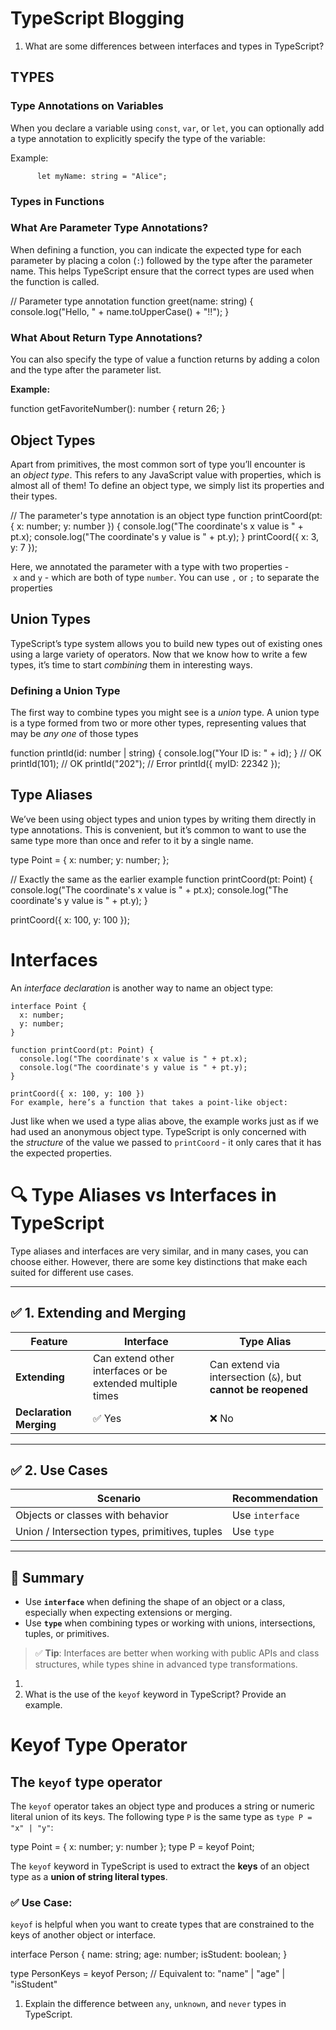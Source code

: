 # TypeScript Blogging

 

1. What are some differences between interfaces and types in TypeScript?

## **TYPES**

### Type Annotations on Variables

When you declare a variable using `const`, `var`, or `let`, you can optionally add a type annotation to explicitly specify the type of the variable:

Example:

          let myName: string = "Alice";

### Types in **Functions**

### What Are Parameter Type Annotations?

When defining a function, you can indicate the expected type for each parameter by placing a colon (`:`) followed by the type after the parameter name. This helps TypeScript ensure that the correct types are used when the function is called.

// Parameter type annotation
function greet(name: string) {
console.log("Hello, " + name.toUpperCase() + "!!");
}

### What About Return Type Annotations?

You can also specify the type of value a function returns by adding a colon and the type after the parameter list.

**Example:**

function getFavoriteNumber(): number {
return 26;
}

## Object Types

Apart from primitives, the most common sort of type you’ll encounter is an *object type*. This refers to any JavaScript value with properties, which is almost all of them! To define an object type, we simply list its properties and their types.

// The parameter's type annotation is an object type
function printCoord(pt: { x: number; y: number }) {
console.log("The coordinate's x value is " + pt.x);
console.log("The coordinate's y value is " + pt.y);
}
printCoord({ x: 3, y: 7 });

Here, we annotated the parameter with a type with two properties - `x` and `y` - which are both of type `number`. You can use `,` or `;` to separate the properties

## Union Types

TypeScript’s type system allows you to build new types out of existing ones using a large variety of operators. Now that we know how to write a few types, it’s time to start *combining* them in interesting ways.

### Defining a Union Type

The first way to combine types you might see is a *union* type. A union type is a type formed from two or more other types, representing values that may be *any one* of those types

function printId(id: number | string) {
console.log("Your ID is: " + id);
}
// OK
printId(101);
// OK
printId("202");
// Error
printId({ myID: 22342 });

## Type Aliases

We’ve been using object types and union types by writing them directly in type annotations. This is convenient, but it’s common to want to use the same type more than once and refer to it by a single name.

type Point = {
x: number;
y: number;
};

// Exactly the same as the earlier example
function printCoord(pt: Point) {
console.log("The coordinate's x value is " + pt.x);
console.log("The coordinate's y value is " + pt.y);
}

printCoord({ x: 100, y: 100 });

# **Interfaces**

An *interface declaration* is another way to name an object type:

```
interface Point {
  x: number;
  y: number;
}

function printCoord(pt: Point) {
  console.log("The coordinate's x value is " + pt.x);
  console.log("The coordinate's y value is " + pt.y);
}

printCoord({ x: 100, y: 100 })
For example, here’s a function that takes a point-like object:

```

Just like when we used a type alias above, the example works just as if we had used an anonymous object type. TypeScript is only concerned with the *structure* of the value we passed to `printCoord` - it only cares that it has the expected properties.

# 🔍 Type Aliases vs Interfaces in TypeScript

Type aliases and interfaces are very similar, and in many cases, you can choose either. However, there are some key distinctions that make each suited for different use cases.

---

## ✅ 1. Extending and Merging

| Feature              | Interface                                      | Type Alias                                       |
|----------------------|-----------------------------------------------|--------------------------------------------------|
| **Extending**         | Can extend other interfaces or be extended multiple times | Can extend via intersection (`&`), but **cannot be reopened** |
| **Declaration Merging** | ✅ Yes                                     | ❌ No                                             |

---

## ✅ 2. Use Cases

| Scenario                                      | Recommendation |
|----------------------------------------------|----------------|
| Objects or classes with behavior             | Use `interface` |
| Union / Intersection types, primitives, tuples | Use `type`      |

---

## 🧠 Summary

- Use **`interface`** when defining the shape of an object or a class, especially when expecting extensions or merging.
- Use **`type`** when combining types or working with unions, intersections, tuples, or primitives.

> ✅ **Tip**: Interfaces are better when working with public APIs and class structures, while types shine in advanced type transformations.


1. 
2. What is the use of the `keyof` keyword in TypeScript? Provide an example.

# **Keyof Type Operator**

## The `keyof` type operator

The `keyof` operator takes an object type and produces a string or numeric literal union of its keys. The following type `P` is the same type as `type P = "x" | "y"`:

type Point = { x: number; y: number };
type P = keyof Point;

The `keyof` keyword in TypeScript is used to extract the **keys** of an object type as a **union of string literal types**.

### ✅ Use Case:

`keyof` is helpful when you want to create types that are constrained to the keys of another object or interface.

interface Person {
name: string;
age: number;
isStudent: boolean;
}

type PersonKeys = keyof Person;
// Equivalent to: "name" | "age" | "isStudent"

1. Explain the difference between `any`, `unknown`, and `never` types in TypeScript.

